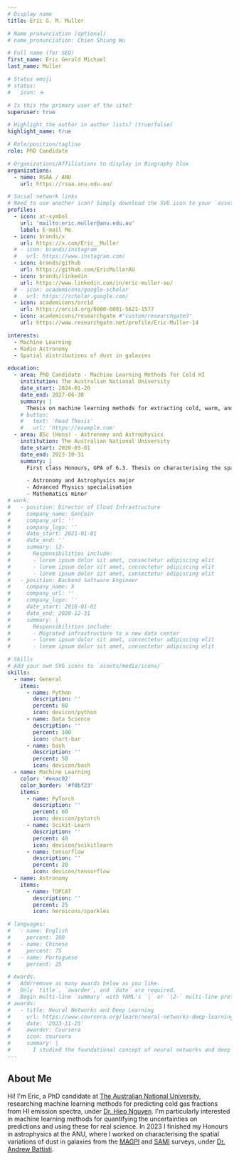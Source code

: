 ```yaml
---
# Display name
title: Eric G. M. Muller

# Name pronunciation (optional)
# name_pronunciation: Chien Shiung Wu

# Full name (for SEO)
first_name: Eric Gerald Michael
last_name: Muller

# Status emoji
# status:
#   icon: ☕️

# Is this the primary user of the site?
superuser: true

# Highlight the author in author lists? (true/false)
highlight_name: true

# Role/position/tagline
role: PhD Candidate

# Organizations/Affiliations to display in Biography blox
organizations:
  - name: RSAA / ANU
    url: https://rsaa.anu.edu.au/

# Social network links
# Need to use another icon? Simply download the SVG icon to your `assets/media/icons/` folder.
profiles:
  - icon: at-symbol
    url: 'mailto:eric.muller@anu.edu.au'
    label: E-mail Me
  - icon: brands/x
    url: https://x.com/Eric__Muller
  # - icon: brands/instagram
  #   url: https://www.instagram.com/
  - icon: brands/github
    url: https://github.com/EricMullerAU
  - icon: brands/linkedin
    url: https://www.linkedin.com/in/eric-muller-au/
  # - icon: academicons/google-scholar
  #   url: https://scholar.google.com/
  - icon: academicons/orcid
    url: https://orcid.org/0000-0001-5621-1577
  - icon: academicons/researchgate #"custom/researchgate3"
    url: https://www.researchgate.net/profile/Eric-Muller-14

interests:
  - Machine Learning
  - Radio Astronomy
  - Spatial distributions of dust in galaxies

education:
  - area: PhD Candidate - Machine Learning Methods for Cold HI
    institution: The Australian National University
    date_start: 2024-01-20
    date_end: 2027-06-30
    summary: |
      Thesis on machine learning methods for extracting cold, warm, and unstable gas fractions from HI emission spectra. Supervised by [Dr. Hiep Nguyen](https://rsaa.anu.edu.au/people/dr-hiep-nguyen)
    # button:
    #   text: 'Read Thesis'
    #   url: 'https://example.com'
  - area: BSc (Hons) - Astronomy and Astrophysics
    institution: The Australian National University
    date_start: 2020-03-01
    date_end: 2023-10-31
    summary: |
      First class Honours, GPA of 6.3. Thesis on characterising the spatial variation of dust attenuation in galaxies. Supervised by [Dr. Andrew Battisti](https://sites.google.com/view/ajbattisti/home)

      - Astronomy and Astrophysics major
      - Advanced Physics specialisation
      - Mathematics minor
# work:
#   - position: Director of Cloud Infrastructure
#     company_name: GenCoin
#     company_url: ''
#     company_logo: ''
#     date_start: 2021-01-01
#     date_end: ''
#     summary: |2-
#       Responsibilities include:
#       - lorem ipsum dolor sit amet, consectetur adipiscing elit
#       - lorem ipsum dolor sit amet, consectetur adipiscing elit
#       - lorem ipsum dolor sit amet, consectetur adipiscing elit
#   - position: Backend Software Engineer
#     company_name: X
#     company_url: ''
#     company_logo: ''
#     date_start: 2016-01-01
#     date_end: 2020-12-31
#     summary: |
#       Responsibilities include:
#       - Migrated infrastructure to a new data center
#       - lorem ipsum dolor sit amet, consectetur adipiscing elit
#       - lorem ipsum dolor sit amet, consectetur adipiscing elit

# Skills
# Add your own SVG icons to `assets/media/icons/`
skills:
  - name: General
    items:
      - name: Python
        description: ''
        percent: 80
        icon: devicon/python
      - name: Data Science
        description: ''
        percent: 100
        icon: chart-bar
      - name: bash
        description: ''
        percent: 50
        icon: devicon/bash
  - name: Machine Learning
    color: '#eeac02'
    color_border: '#f0bf23'
    items:
      - name: PyTorch
        description: ''
        percent: 60
        icon: devicon/pytorch
      - name: Scikit-Learn
        description: ''
        percent: 40
        icon: devicon/scikitlearn
      - name: tensorflow
        description: ''
        percent: 20
        icon: devicon/tensorflow
  - name: Astronomy
    items:
      - name: TOPCAT
        description: ''
        percent: 25
        icon: heroicons/sparkles

# languages:
#   - name: English
#     percent: 100
#   - name: Chinese
#     percent: 75
#   - name: Portuguese
#     percent: 25

# Awards.
#   Add/remove as many awards below as you like.
#   Only `title`, `awarder`, and `date` are required.
#   Begin multi-line `summary` with YAML's `|` or `|2-` multi-line prefix and indent 2 spaces below.
# awards:
#   - title: Neural Networks and Deep Learning
#     url: https://www.coursera.org/learn/neural-networks-deep-learning
#     date: '2023-11-25'
#     awarder: Coursera
#     icon: coursera
#     summary: |
#       I studied the foundational concept of neural networks and deep learning. By the end, I was familiar with the significant technological trends driving the rise of deep learning; build, train, and apply fully connected deep neural networks; implement efficient (vectorized) neural networks; identify key parameters in a neural network’s architecture; and apply deep learning to your own applications.
---
```


## About Me

Hi! I'm Eric, a PhD candidate at [The Australian National University](https://rsaa.anu.edu.au/people/eric-muller), researching machine learning methods for predicting cold gas fractions from HI emission spectra, under [Dr. Hiep Nguyen](https://rsaa.anu.edu.au/people/dr-hiep-nguyen). I'm particularly interested in machine learning methods for quantifying the uncertainties on predictions and using these for real science. In 2023 I finished my Honours in astrophysics at the ANU, where I worked on characterising the spatial variations of dust in galaxies from the [MAGPI](https://magpisurvey.org/index.html) and [SAMI](https://sami-survey.org/) surveys, under [Dr. Andrew Battisti](https://sites.google.com/view/ajbattisti/home).
